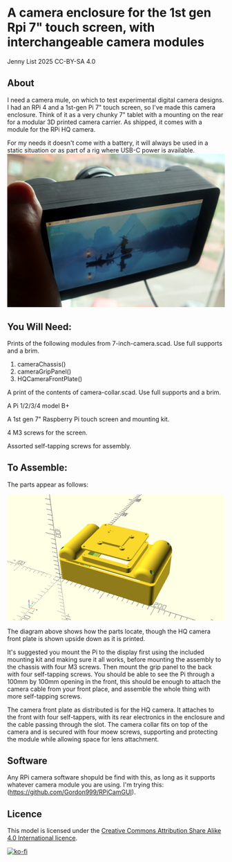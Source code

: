 # A camera enclosure for the 1st gen Rpi 7" touch screen, with interchangeable camera modules

Jenny List 2025
CC-BY-SA 4.0

## About

I need a camera mule, on which to test experimental digital camera designs. I had an RPi 4 and a 1st-gen Pi 7" touch screen, so I've made this camera enclosure. Think of it as a very chunky 7" tablet with a mounting on the rear for a modular 3D printed camera carrier. As shipped, it comes with a module for the RPi HQ camera.

For my needs it doesn't come with a battery, it will always be used in a static situation or as part of a rig  where USB-C power is available.
![A picture of the camera.](img/7-inch-camera-pi-desktop.jpg)

## You Will Need:

Prints of the following modules from 7-inch-camera.scad. Use full supports and a brim.
1. cameraChassis()
2. cameraGripPanel()
3. HQCameraFrontPlate()

A print of the contents of camera-collar.scad. Use full supports and a brim.

A Pi 1/2/3/4 model B+

A 1st gen 7" Raspberry Pi touch screen and mounting kit.

4 M3 screws for the screen.

Assorted self-tapping screws for assembly.

## To Assemble:

The parts appear as follows:

![The main parts of the camera.](img/7-inch-camera.png)

The diagram above shows how the parts locate, though the HQ camera front plate is shown upside down as it is printed. 

It's suggested you mount the Pi to the display first using the included mounting kit and making sure it all works, before mounting the assembly to the chassis with four M3 screws. Then mount the grip panel to the back with four self-tapping screws. You should be able to see the Pi through a 100mm by 100mm opening in the front, this should be enough to attach the camera cable from your front place, and assemble the whole thing with more self-tapping screws.

The camera front plate as distributed is for the HQ camera. It attaches to the front with four self-tappers, with its rear electronics in the enclosure and the cable passing through the slot. The camera collar fits on top of the camera and is secured with four moew screws, supporting and protecting the module while allowing space for lens attachment.

## Software

Any RPi camera software shopuld be find with this, as long as it supports whatever camera module you are using. I'm trying this: (https://github.com/Gordon999/RPiCamGUI).

## Licence

This model is licensed under the [Creative Commons Attribution Share Alike 4.0 International licence](license.md).

[![ko-fi](https://ko-fi.com/img/githubbutton_sm.svg)](https://ko-fi.com/B0B41FD5UE)
